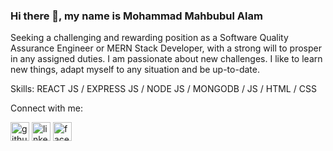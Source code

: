 ### Hi there 👋, my name is Mohammad Mahbubul Alam
Seeking a challenging and rewarding position as a Software Quality Assurance Engineer or MERN Stack Developer, with a strong will to prosper in any assigned duties. I am passionate about new challenges. I like to learn new things, adapt myself to any situation and be up-to-date.

Skills: REACT JS / EXPRESS JS / NODE JS / MONGODB / JS / HTML / CSS 

Connect with me:

[<img src='https://cdn.jsdelivr.net/npm/simple-icons@3.0.1/icons/github.svg' alt='github' height='30'>](https://github.com/mdmahbubulalam)  [<img src='https://cdn.jsdelivr.net/npm/simple-icons@3.0.1/icons/linkedin.svg' alt='linkedin' height='30'>](https://www.linkedin.com/in/mohammad-mahbubul-alam-2a59291a9/)  [<img src='https://cdn.jsdelivr.net/npm/simple-icons@3.0.1/icons/facebook.svg' alt='facebook' height='30'>](https://www.facebook.com/iscomustafi)  
<!--
**mdmahbubulalam/mdmahbubulalam** is a ✨ _special_ ✨ repository because its `README.md` (this file) appears on your GitHub profile.

Here are some ideas to get you started:

- 🔭 I’m currently working on ...
- 🌱 I’m currently learning ...
- 👯 I’m looking to collaborate on ...
- 🤔 I’m looking for help with ...
- 💬 Ask me about ...
- 📫 How to reach me: ...
- 😄 Pronouns: ...
- ⚡ Fun fact: ...
-->
